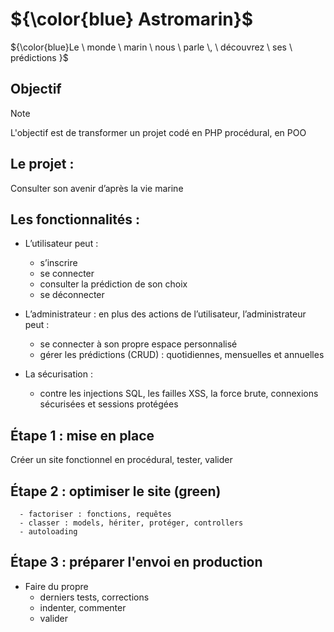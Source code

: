 # ${\color{blue} Astromarin}$ <br>
${\color{blue}Le \ monde \ marin \ nous \ parle \, \ découvrez \ ses \ prédictions }$ <br>



## Objectif
> [!NOTE]
> L'objectif est de transformer un projet codé en PHP procédural, en POO

## Le projet :

Consulter son avenir d’après la vie marine

## Les fonctionnalités :

- L’utilisateur peut :
  - s’inscrire
  - se connecter
  - consulter la prédiction de son choix
  - se déconnecter

- L’administrateur :
en plus des actions de l’utilisateur, l’administrateur peut :
  - se connecter à son propre espace personnalisé
  - gérer les prédictions (CRUD) : quotidiennes, mensuelles et annuelles

- La sécurisation :
  - contre les injections SQL, les failles XSS, la force brute, connexions sécurisées et sessions protégées

## Étape 1 : mise en place

Créer un site fonctionnel en procédural, tester, valider

## Étape 2 : optimiser le site (green)

      - factoriser : fonctions, requêtes
      - classer : models, hériter, protéger, controllers
      - autoloading

## Étape 3 : préparer l'envoi en production

- Faire du propre
  - derniers tests, corrections
  - indenter, commenter
  - valider


